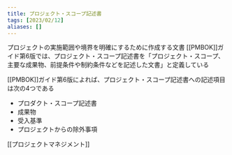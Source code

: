 ```yaml
---
title: プロジェクト・スコープ記述書
tags: [2023/02/12]
aliases: []
---
```


プロジェクトの実施範囲や境界を明確にするために作成する文書
[[PMBOK]]ガイド第6版では、プロジェクト・スコープ記述書を「プロジェクト・スコープ、主要な成果物、前提条件や制約条件などを記述した文書」と定義している  
  
[[PMBOK]]ガイド第6版によれば、プロジェクト・スコープ記述書への記述項目は次の4つである
-   プロダクト・スコープ記述書
-   成果物
-   受入基準
-   プロジェクトからの除外事項

[[プロジェクトマネジメント]]